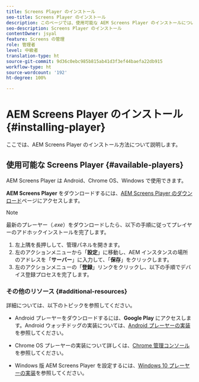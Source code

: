```yaml
---
title: Screens Player のインストール
seo-title: Screens Player のインストール
description: このページでは、使用可能な AEM Screens Player のインストールについて説明します。
seo-description: Screens Player のインストール
contentOwner: jsyal
feature: Screens の管理
role: 管理者
level: 中級者
translation-type: ht
source-git-commit: 9d36c0ebc985b815ab41d3f3ef44baefa22db915
workflow-type: ht
source-wordcount: '192'
ht-degree: 100%

---
```



# AEM Screens Player のインストール {#installing-player}

ここでは、AEM Screens Player のインストール方法について説明します。

## 使用可能な Screens Player {#available-players}

AEM Screens Player は Android、Chrome OS、Windows で使用できます。

**AEM Screens Player** をダウンロードするには、[AEM Screens Player のダウンロード](https://download.macromedia.com/screens/)ページにアクセスします。

>[!NOTE]
>
>最新のプレーヤー（*.exe*）をダウンロードしたら、以下の手順に従ってプレイヤーのアドホックインストールを完了します。
>
>1. 左上隅を長押しして、管理パネルを開きます。
>1. 左のアクションメニューから「**設定**」に移動し、AEM インスタンスの場所のアドレスを「**サーバー**」に入力して、「**保存**」をクリックします。
>1. 左のアクションメニューの「**登録**」リンクをクリックし、以下の手順でデバイス登録プロセスを完了します。


### その他のリソース {#additional-resources}

詳細については、以下のトピックを参照してください。

* Android プレーヤーをダウンロードするには、**Google Play** にアクセスします。Android ウォッチドッグの実装については、[Android プレーヤーの実装](implementing-android-player.md)を参照してください。

* Chrome OS プレーヤーの実装について詳しくは、[Chrome 管理コンソール](implementing-chrome-os-player.md)を参照してください。

* Windows 版 AEM Screens Player を設定するには、[Windows 10 プレーヤーの実装](implementing-windows-player.md)を参照してください。